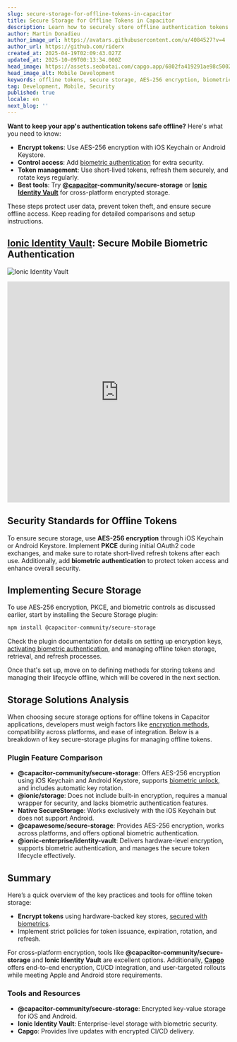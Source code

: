 ```yaml
---
slug: secure-storage-for-offline-tokens-in-capacitor
title: Secure Storage for Offline Tokens in Capacitor
description: Learn how to securely store offline authentication tokens using encryption and biometric controls in mobile applications.
author: Martin Donadieu
author_image_url: https://avatars.githubusercontent.com/u/4084527?v=4
author_url: https://github.com/riderx
created_at: 2025-04-19T02:09:43.027Z
updated_at: 2025-10-09T00:13:34.000Z
head_image: https://assets.seobotai.com/capgo.app/6802fa419291ae98c5002559-1745028797889.jpg
head_image_alt: Mobile Development
keywords: offline tokens, secure storage, AES-256 encryption, biometric authentication, token management
tag: Development, Mobile, Security
published: true
locale: en
next_blog: ''
---
```


**Want to keep your app's authentication tokens safe offline?** Here's what you need to know:

-   **Encrypt tokens**: Use AES-256 encryption with iOS Keychain or Android Keystore.
-   **Control access**: Add [biometric authentication](https://capgo.app/plugins/capacitor-native-biometric/) for extra security.
-   **Token management**: Use short-lived tokens, refresh them securely, and rotate keys regularly.
-   **Best tools**: Try **@[capacitor](https://capacitorjs.com/)\-community/secure-storage** or **[Ionic Identity Vault](https://ionic.io/docs/identity-vault/)** for cross-platform encrypted storage.

These steps protect user data, prevent token theft, and ensure secure offline access. Keep reading for detailed comparisons and setup instructions.

## [Ionic Identity Vault](https://ionic.io/docs/identity-vault/): Secure Mobile Biometric Authentication

![Ionic Identity Vault](https://assets.seobotai.com/capgo.app/6802fa419291ae98c5002559/e2484017084695edeec1f98ae40b009b.jpg)

<iframe src="https://www.youtube.com/embed/DsXx7oEcOS0" aria-label="YouTube video player" frameborder="0" allow="accelerometer; autoplay; clipboard-write; encrypted-media; gyroscope; picture-in-picture; web-share" referrerpolicy="strict-origin-when-cross-origin" style="width: 100%; height: 500px;" allowfullscreen></iframe>

## Security Standards for Offline Tokens

To ensure secure storage, use **AES-256 encryption** through iOS Keychain or Android Keystore. Implement **PKCE** during initial OAuth2 code exchanges, and make sure to rotate short-lived refresh tokens after each use. Additionally, add **biometric authentication** to protect token access and enhance overall security.

## Implementing Secure Storage

To use AES‑256 encryption, PKCE, and biometric controls as discussed earlier, start by installing the Secure Storage plugin:

```bash
npm install @capacitor-community/secure-storage
```

Check the plugin documentation for details on setting up encryption keys, [activating biometric authentication](https://capgo.app/plugins/capacitor-native-biometric/), and managing offline token storage, retrieval, and refresh processes.

Once that's set up, move on to defining methods for storing tokens and managing their lifecycle offline, which will be covered in the next section.

## Storage Solutions Analysis

When choosing secure storage options for offline tokens in Capacitor applications, developers must weigh factors like [encryption methods](https://capgo.app/docs/cli/migrations/encryption/), compatibility across platforms, and ease of integration. Below is a breakdown of key secure-storage plugins for managing offline tokens.

### Plugin Feature Comparison

-   **@capacitor-community/secure-storage**: Offers AES-256 encryption using iOS Keychain and Android Keystore, supports [biometric unlock](https://capgo.app/plugins/capacitor-native-biometric/), and includes automatic key rotation.
-   **@ionic/storage**: Does not include built-in encryption, requires a manual wrapper for security, and lacks biometric authentication features.
-   **Native SecureStorage**: Works exclusively with the iOS Keychain but does not support Android.
-   **@capawesome/secure-storage**: Provides AES-256 encryption, works across platforms, and offers optional biometric authentication.
-   **@ionic-enterprise/identity-vault**: Delivers hardware-level encryption, supports biometric authentication, and manages the secure token lifecycle effectively.

## Summary

Here’s a quick overview of the key practices and tools for offline token storage:

-   **Encrypt tokens** using hardware-backed key stores, [secured with biometrics](https://capgo.app/plugins/capacitor-native-biometric/).
-   Implement strict policies for token issuance, expiration, rotation, and refresh.

For cross-platform encryption, tools like **@capacitor-community/secure-storage** and **Ionic Identity Vault** are excellent options. Additionally, **[Capgo](https://capgo.app/)** offers end-to-end encryption, CI/CD integration, and user-targeted rollouts while meeting Apple and Android store requirements.

### Tools and Resources

-   **@capacitor-community/secure-storage**: Encrypted key-value storage for iOS and Android.
-   **Ionic Identity Vault**: Enterprise-level storage with biometric security.
-   **Capgo**: Provides live updates with encrypted CI/CD delivery.